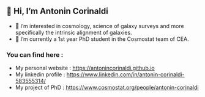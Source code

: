 ## 👋 Hi, I’m Antonin Corinaldi

- 👀 I’m interested in cosmology, science of galaxy surveys and more specifically the intrinsic alignment of galaxies.
- 📗 I’m currently a 1st year PhD student in the Cosmostat team of CEA.


### You can find here :
- My personal website : https://antonincorinaldi.github.io
- My linkedin profile : https://www.linkedin.com/in/antonin-corinaldi-583555314/
- My project of PhD : https://www.cosmostat.org/people/antonin-corinaldi

  
<!---
antonincorinaldi/antonincorinaldi is a ✨ special ✨ repository because its `README.md` (this file) appears on your GitHub profile.
You can click the Preview link to take a look at your changes.
--->
